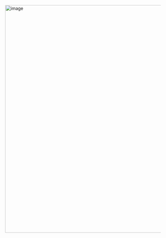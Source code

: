 <img width="577" height="736" alt="image" src="https://github.com/user-attachments/assets/2b324287-181c-4bb0-936a-63c64308ca87" />
